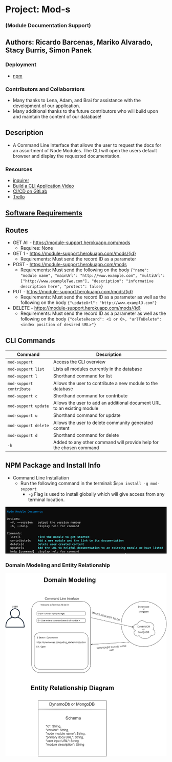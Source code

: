 # Project: Mod-s

### (Module Documentation Support)

## Authors: Ricardo Barcenas, Mariko Alvarado, Stacy Burris, Simon Panek

### Deployment

- [npm](https://www.npmjs.com/package/mod-support)

### Contributors and Collaborators

- Many thanks to Lena, Adam, and Brai for assistance with the development of our application.
- Many additional thanks to the future contributors who will build upon and maintain the content of our database!

## Description 

- A Command Line Interface that allows the user to request the docs for an assortment of Node Modules. The CLI will open the users default browser and display the requested documentation.

### Resources

- [inquirer](https://medium.com/jspoint/making-cli-app-with-ease-using-commander-js-and-inquirer-js-f3bbd52977ac)
- [Build a CLI Application Video](https://www.youtube.com/watch?v=v2GKt39-LPA)
- [CI/CD on GitLab](https://gitlab.com/mod-s/module-docs-support/-/pipelines)
- [Trello](https://trello.com/b/MYPIAEBG/mod-s)

## [Software Requirements](requirements.md)

## Routes

- GET All - https://module-support.herokuapp.com/mods
  - Requires: None
- GET 1 - https://module-support.herokuapp.com/mods/{id}
  - Requirements: Must send the record ID as a parameter
- POST - https://module-support.herokuapp.com/mods
  - Requirements: Must send the following on the body `{"name": "module name", "mainUrl": "http://www.example.com", "multiUrl": ["http://www.exampleTwo.com"], "description": "informative description here", "protect": false}`
- PUT - https://module-support.herokuapp.com/mods/{id}
  - Requirements: Must send the record ID as a parameter as well as the following on the body `{"updateUrl": "http://www.exampl3.com"}`
- DELETE - https://module-support.herokuapp.com/mods/{id}
  - Requirements: Must send the record ID as a parameter as well as the following on the body `{"deleteRecord": <1 or 0>, "urlToDelete": <index position of desired URL>"}`

## CLI Commands

| **Command** | **Description** |
| --- | --- |
| `mod-support` | Access the CLI overview |
| `mod-support list` | Lists all modules currently in the database |
| `mod-support l` | Shorthand command for list |
| `mod-support contribute` | Allows the user to contribute a new module to the database |
| `mod-support c` | Shorthand command for contribute |
| `mod-support update` | Allows the user to add an additional document URL to an existing module |
| `mod-support u` | Shorthand command for update |
| `mod-support delete` | Allows the user to delete community generated content |
| `mod-support d` | Shorthand command for delete |
| `-h` | Added to any other command will provide help for the chosen command |

## NPM Package and Install Info

- Command Line Installation
  - Run the following command in the terminal: $`npm install -g mod-support`
    - `-g` Flag is used to install globally which will give access from any terminal location.

![Command Line Interface](CLI/assets/mod-support.png)

### Domain Modeling and Entity Relationship

![dm and entity](Domain-Modeling-Mods.png)





